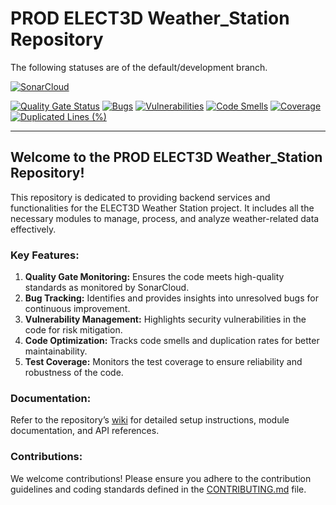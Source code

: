 # PROD ELECT3D Weather_Station Repository

The following statuses are of the default/development branch.

[![SonarCloud](https://sonarcloud.io/images/project_badges/sonarcloud-black.svg)](https://sonarcloud.io/summary/new_code?id=Hassannawazish_weather_station)

[![Quality Gate Status](https://sonarcloud.io/api/project_badges/measure?project=Hassannawazish_weather_station&metric=alert_status&token=39aea2bcd9ae5532c0b1a839ac6287063f647b14)](https://sonarcloud.io/summary/new_code?id=Hassannawazish_weather_station) 
[![Bugs](https://sonarcloud.io/api/project_badges/measure?project=Hassannawazish_weather_station&metric=bugs&token=39aea2bcd9ae5532c0b1a839ac6287063f647b14)](https://sonarcloud.io/summary/new_code?id=Hassannawazish_weather_station) 
[![Vulnerabilities](https://sonarcloud.io/api/project_badges/measure?project=Hassannawazish_weather_station&metric=vulnerabilities&token=39aea2bcd9ae5532c0b1a839ac6287063f647b14)](https://sonarcloud.io/summary/new_code?id=Hassannawazish_weather_station) 
[![Code Smells](https://sonarcloud.io/api/project_badges/measure?project=Hassannawazish_weather_station&metric=code_smells&token=39aea2bcd9ae5532c0b1a839ac6287063f647b14)](https://sonarcloud.io/summary/new_code?id=Hassannawazish_weather_station) 
[![Coverage](https://sonarcloud.io/api/project_badges/measure?project=Hassannawazish_weather_station&metric=coverage&token=39aea2bcd9ae5532c0b1a839ac6287063f647b14)](https://sonarcloud.io/summary/new_code?id=Hassannawazish_weather_station) 
[![Duplicated Lines (%)](https://sonarcloud.io/api/project_badges/measure?project=Hassannawazish_weather_station&metric=duplicated_lines_density&token=39aea2bcd9ae5532c0b1a839ac6287063f647b14)](https://sonarcloud.io/summary/new_code?id=Hassannawazish_weather_station)

---

## Welcome to the PROD ELECT3D Weather_Station Repository!

This repository is dedicated to providing backend services and functionalities for the ELECT3D Weather Station project. It includes all the necessary modules to manage, process, and analyze weather-related data effectively.

### Key Features:
1. **Quality Gate Monitoring:** Ensures the code meets high-quality standards as monitored by SonarCloud.
2. **Bug Tracking:** Identifies and provides insights into unresolved bugs for continuous improvement.
3. **Vulnerability Management:** Highlights security vulnerabilities in the code for risk mitigation.
4. **Code Optimization:** Tracks code smells and duplication rates for better maintainability.
5. **Test Coverage:** Monitors the test coverage to ensure reliability and robustness of the code.

### Documentation:
Refer to the repository’s [wiki](#) for detailed setup instructions, module documentation, and API references.

### Contributions:
We welcome contributions! Please ensure you adhere to the contribution guidelines and coding standards defined in the [CONTRIBUTING.md](#) file.
